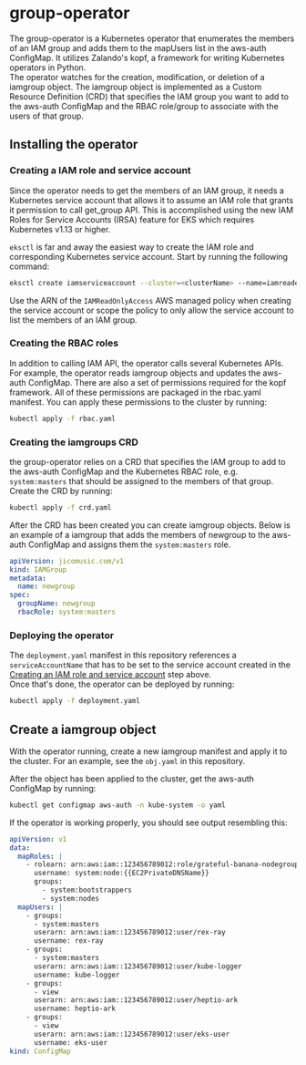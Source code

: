 # group-operator
The group-operator is a Kubernetes operator that enumerates the members of an IAM group and adds them to the mapUsers 
list in the aws-auth ConfigMap. It utilizes Zalando's kopf, a framework for writing Kubernetes operators in Python.  
The operator watches for the creation, modification, or deletion of a iamgroup object.  The iamgroup object is 
implemented as a Custom Resource Definition (CRD) that specifies the IAM group you want to add to the aws-auth ConfigMap 
and the RBAC role/group to associate with the users of that group.  

## Installing the operator

### Creating a IAM role and service account
Since the operator needs to get the members of an IAM group, it needs a Kubernetes service account that allows it to
assume an IAM role that grants it permission to call get_group API.  This is accomplished using the new IAM 
Roles for Service Accounts (IRSA) feature for EKS which requires Kubernetes v1.13 or higher.  

`eksctl` is far and away the easiest way to create the IAM role and corresponding Kubernetes service account.  Start by
running the following command: 

```bash
eksctl create iamserviceaccount --cluster=<clusterName> --name=iamreader --namespace=default --attach-policy-arn=<policyARN>
```

Use the ARN of the `IAMReadOnlyAccess` AWS managed policy when creating the service account or scope the policy to only 
allow the service account to list the members of an IAM group. 

### Creating the RBAC roles
In addition to calling IAM API, the operator calls several Kubernetes APIs.  For example, the operator reads iamgroup 
objects and updates the aws-auth ConfigMap.  There are also a set of permissions required for the kopf framework.  All 
of these permissions are packaged in the rbac.yaml manifest.  You can apply these permissions to the cluster by running:

```bash
kubectl apply -f rbac.yaml
```

### Creating the iamgroups CRD
the group-operator relies on a CRD that specifies the IAM group to add to the aws-auth ConfigMap and the Kubernetes RBAC 
role, e.g. `system:masters` that should be assigned to the members of that group.  Create the CRD by running:

```bash
kubectl apply -f crd.yaml 
```

After the CRD has been created you can create iamgroup objects.  Below is an example of a iamgroup that adds the members
of newgroup to the aws-auth ConfigMap and assigns them the `system:masters` role.  

```yaml
apiVersion: jicomusic.com/v1
kind: IAMGroup
metadata:
  name: newgroup
spec:
  groupName: newgroup
  rbacRole: system:masters
```

### Deploying the operator
The `deployment.yaml` manifest in this repository references a `serviceAccountName` that has to be set to the service 
account created in the [Creating an IAM role and service account](https://github.com/jicowan/group-operator/blob/master/README.md#creating-a-iam-role-and-service-account) step above.  
Once that's done, the operator can be deployed by running: 

```bash
kubectl apply -f deployment.yaml 
```

## Create a iamgroup object
With the operator running, create a new iamgroup manifest and apply it to the cluster.  For an example, see the 
`obj.yaml` in this repository. 

After the object has been applied to the cluster, get the aws-auth ConfigMap by running: 

```bash
kubectl get configmap aws-auth -n kube-system -o yaml
```

If the operator is working properly, you should see output resembling this: 

```yaml
apiVersion: v1
data:
  mapRoles: |
    - rolearn: arn:aws:iam::123456789012:role/grateful-banana-nodegroup-ng-bc4be-NodeInstanceRole-10RG7REOWCU6G
      username: system:node:{{EC2PrivateDNSName}}
      groups:
        - system:bootstrappers
        - system:nodes
  mapUsers: |
    - groups:
      - system:masters
      userarn: arn:aws:iam::123456789012:user/rex-ray
      username: rex-ray
    - groups:
      - system:masters
      userarn: arn:aws:iam::123456789012:user/kube-logger
      username: kube-logger
    - groups:
      - view
      userarn: arn:aws:iam::123456789012:user/heptio-ark
      username: heptio-ark
    - groups:
      - view
      userarn: arn:aws:iam::123456789012:user/eks-user
      username: eks-user
kind: ConfigMap
```